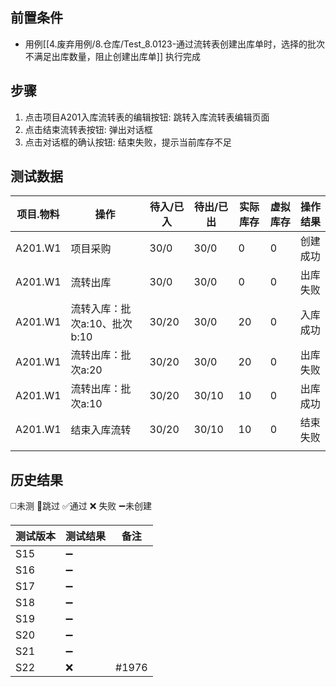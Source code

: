 
## 前置条件

- 用例[[4.废弃用例/8.仓库/Test_8.0123-通过流转表创建出库单时，选择的批次不满足出库数量，阻止创建出库单]] 执行完成

## 步骤

1. 点击项目A201入库流转表的编辑按钮: 跳转入库流转表编辑页面
2. 点击结束流转表按钮: 弹出对话框
3. 点击对话框的确认按钮: 结束失败，提示当前库存不足

## 测试数据

| 项目.物料 | 操作 | 待入/已入 | 待出/已出 | 实际库存 | 虚拟库存 | 操作结果 |
| ---- | ---- | ---- | ---- | ---- | ---- | ---- |
| A201.W1 | 项目采购 | 30/0 | 30/0 | 0 | 0 | 创建成功 |
| A201.W1 | 流转出库 | 30/0 | 30/0 | 0 | 0 | 出库失败 |
| A201.W1 | 流转入库：批次a:10、批次b:10 | 30/20 | 30/0 | 20 | 0 | 入库成功 |
| A201.W1 | 流转出库：批次a:20 | 30/20 | 30/0 | 20 | 0 | 出库失败 |
| A201.W1 | 流转出库：批次a:10 | 30/20 | 30/10 | 10 | 0 | 出库成功 |
| A201.W1 | 结束入库流转 | 30/20 | 30/10 | 10 | 0 | 结束失败 |
|  |  |  |  |  |  |  |

## 历史结果
 ◻️未测    🚫跳过     ✅通过    ❌ 失败    ➖未创建

| 测试版本 | 测试结果 | 备注 |
| ---- | ---- | ---- |
| S15 | ➖ |  |
| S16 | ➖ |  |
| S17 | ➖ |  |
| S18 | ➖ |  |
| S19 | ➖ |  |
| S20 | ➖ |  |
| S21 | ➖ |  |
| S22 | ❌ | #1976 |
